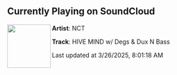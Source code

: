 ## Currently Playing on SoundCloud

[<img align="left" width="100" src="https://i1.sndcdn.com/artworks-yo61t0OapSMwQXj2-rzKlFA-t500x500.jpg">](https://soundcloud.com/nct-1/hive-mind-w-degs-dux-n-bass)

**Artist**: NCT 

**Track**: HIVE MIND w/ Degs & Dux N Bass

Last updated at 3/26/2025, 8:01:18 AM
